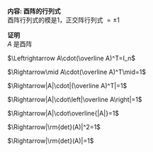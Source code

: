 **内容: 酉阵的行列式**  
酉阵行列式的模是1，正交阵行列式 $=\pm1$  
  
**证明**  
$A$ 是酉阵  
  
$\Leftrightarrow A\cdot(\overline A)^T=I_n$  
  
$\Rightarrow\mid A\cdot(\overline A)^T\mid=1$  
  
$\Rightarrow|A|\cdot|(\overline A)^T|=1$  
  
$\Rightarrow|A|\cdot\left|\overline A\right|=1$  
  
$\Rightarrow|A|\cdot\overline{|A|}=1$  
  
$\Rightarrow|\rm{det}(A)|^2=1$  
  
$\Rightarrow|\rm{det}(A)|=1$  
